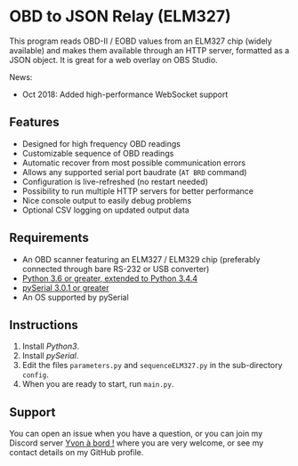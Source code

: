 # OBD to JSON Relay (ELM327)
This program reads OBD-II / EOBD values from an ELM327 chip (widely available) and makes them available through an HTTP server, formatted as a JSON object. It is great for a web overlay on OBS Studio.

News:
* Oct 2018: Added high-performance WebSocket support

## Features
- Designed for high frequency OBD readings
- Customizable sequence of OBD readings
- Automatic recover from most possible communication errors
- Allows any supported serial port baudrate (`AT BRD` command)
- Configuration is live-refreshed (no restart needed)
- Possibility to run multiple HTTP servers for better performance
- Nice console output to easily debug problems
- Optional CSV logging on updated output data

## Requirements
- An OBD scanner featuring an ELM327 / ELM329 chip (preferably connected through bare RS-232 or USB converter)
- [Python 3.6 or greater, extended to Python 3.4.4](https://www.python.org/downloads/)
- [pySerial 3.0.1 or greater](https://github.com/pyserial/pyserial)
- An OS supported by pySerial

## Instructions
1. Install *Python3*.
1. Install *pySerial*.
1. Edit the files `parameters.py` and `sequenceELM327.py` in the sub-directory `config`.
1. When you are ready to start, run `main.py`.

## Support
You can open an issue when you have a question, or you can join my Discord server [Yvon à bord !](https://discord.gg/pDasWGC) where you are very welcome, or see my contact details on my GitHub profile.
